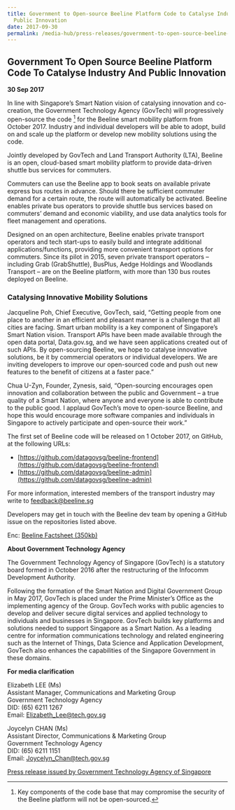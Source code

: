 ```yaml
---
title: Government to Open-source Beeline Platform Code to Catalyse Industry and
  Public Innovation
date: 2017-09-30
permalink: /media-hub/press-releases/government-to-open-source-beeline-platform-code-to-catalyse-industry-and-public-innovation
---
```

## Government To Open Source Beeline Platform Code To Catalyse Industry And Public Innovation

**30 Sep 2017**

In line with Singapore’s Smart Nation vision of catalysing innovation and co-creation, the Government Technology Agency (GovTech) will progressively open-source the code [^1] for the Beeline smart mobility platform from October 2017. Industry and individual developers will be able to adopt, build on and scale up the platform or develop new mobility solutions using the code.

Jointly developed by GovTech and Land Transport Authority (LTA), Beeline is an open, cloud-based smart mobility platform to provide data-driven shuttle bus services for commuters.

Commuters can use the Beeline app to book seats on available private express bus routes in advance. Should there be sufficient commuter demand for a certain route, the route will automatically be activated. Beeline enables private bus operators to provide shuttle bus services based on commuters’ demand and economic viability, and use data analytics tools for fleet management and operations.

Designed on an open architecture, Beeline enables private transport operators and tech start-ups to easily build and integrate additional applications/functions, providing more convenient transport options for commuters. Since its pilot in 2015, seven private transport operators – including Grab (GrabShuttle), BusPlus, Aedge Holdings and Woodlands Transport – are on the Beeline platform, with more than 130 bus routes deployed on Beeline.

### Catalysing Innovative Mobility Solutions

Jacqueline Poh, Chief Executive, GovTech, said, “Getting people from one place to another in an efficient and pleasant manner is a challenge that all cities are facing. Smart urban mobility is a key component of Singapore’s Smart Nation vision. Transport APIs have been made available through the open data portal, Data.gov.sg, and we have seen applications created out of such APIs. By open-sourcing Beeline, we hope to catalyse innovative solutions, be it by commercial operators or individual developers. We are inviting developers to improve our open-sourced code and push out new features to the benefit of citizens at a faster pace.”

Chua U-Zyn, Founder, Zynesis, said, “Open-sourcing encourages open innovation and collaboration between the public and Government – a true quality of a Smart Nation, where anyone and everyone is able to contribute to the public good. I applaud GovTech’s move to open-source Beeline, and hope this would encourage more software companies and individuals in Singapore to actively participate and open-source their work.”

The first set of Beeline code will be released on 1 October 2017, on GitHub, at the following URLs:

* [https://github.com/datagovsg/beeline-frontend](https://github.com/datagovsg/beeline-frontend)
* [https://github.com/datagovsg/beeline-admin](https://github.com/datagovsg/beeline-admin)

For more information, interested members of the transport industry may write to  [feedback@beeline.sg](mailto:feedback@beeline.sg)

Developers may get in touch with the Beeline dev team by opening a GitHub issue on the repositories listed above.

Enc: [Beeline Factsheet (350kb)](/files/press-releases/2017/beeline-factsheet-october-2017.pdf)

[^1]: Key components of the code base that may compromise the security of the Beeline platform will not be open-sourced.

**About Government Technology Agency**

The Government Technology Agency of Singapore (GovTech) is a statutory board formed in October 2016 after the restructuring of the Infocomm Development Authority.

Following the formation of the Smart Nation and Digital Government Group in May 2017, GovTech is placed under the Prime Minister’s Office as the implementing agency of the Group. GovTech works with public agencies to develop and deliver secure digital services and applied technology to individuals and businesses in Singapore. GovTech builds key platforms and solutions needed to support Singapore as a Smart Nation. As a leading centre for information communications technology and related engineering such as the Internet of Things, Data Science and Application Development, GovTech also enhances the capabilities of the Singapore Government in these domains.

**For media clarification**

Elizabeth LEE (Ms)  
Assistant Manager, Communications and Marketing Group  
Government Technology Agency  
DID: (65) 6211 1267  
Email: [Elizabeth_Lee@tech.gov.sg](mailto:Elizabeth_Lee@tech.gov.sg)  
  
Joycelyn CHAN (Ms)  
Assistant Director, Communications & Marketing Group  
Government Technology Agency  
DID: (65) 6211 1151  
Email: [Joycelyn_Chan@tech.gov.sg](mailto:Joycelyn_Chan@tech.gov.sg)

[Press release issued by Government Technology Agency of Singapore](https://www.tech.gov.sg/media/media-releases/government-to-open-source-beeline-platform-code-to-catalyse-industry-and-public-innovation)